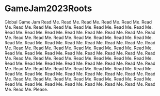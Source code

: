 # GameJam2023Roots
 Global Game Jam
Read Me.
Read Me.
Read Me.
Read Me.
Read Me.
Read Me.
Read Me.
Read Me.
Read Me.
Read Me.
Read Me.
Read Me.
Read Me.
Read Me.
Read Me.
Read Me.
Read Me.
Read Me.
Read Me.
Read Me.
Read Me.
Read Me.
Read Me.
Read Me.
Read Me.
Read Me.
Read Me.
Read Me.
Read Me.
Read Me.
Read Me.
Read Me.
Read Me.
Read Me.
Read Me.
Read Me.
Read Me.
Read Me.
Read Me.
Read Me.
Read Me.
Read Me.
Read Me.
Read Me.
Read Me.
Read Me.
Read Me.
Read Me.
Read Me.
Read Me.
Read Me.
Read Me.
Read Me.
Read Me.
Read Me.
Read Me.
Read Me.
Read Me.
Read Me.
Read Me.
Read Me.
Read Me.
Read Me.
Read Me.
Read Me.
Read Me.
Read Me.
Read Me.
Read Me.
Read Me.
Read Me.
Read Me.
Read Me.
Read Me.
Read Me.
Read Me.
Read Me.
Read Me.
Read Me.
Read Me.
Read Me.
Read Me.
Read Me.
Read Me.
Read Me.
Read Me.
Read Me.
Read Me.
Read Me.
Read Me.
Read Me.
Read Me.
Read Me.
Read Me.
Read Me.
Read Me.
Read Me.
Please.
